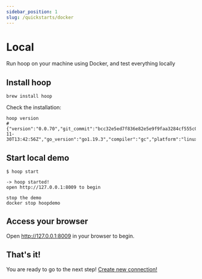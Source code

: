 ```yaml
---
sidebar_position: 1
slug: /quickstarts/docker
---
```


# Local

Run hoop on your machine using Docker, and test everything locally

## Install hoop

```shell
brew install hoop
```

Check the installation:
```shell
hoop version
# {"version":"0.0.70","git_commit":"bcc32e5ed7f836e82e5e9f9faa3284cf555c07e8","build_date":"2022-11-30T13:42:56Z","go_version":"go1.19.3","compiler":"gc","platform":"linux/amd64"}
```

## Start local demo

```shell
$ hoop start

-> hoop started!
open http://127.0.0.1:8009 to begin

stop the demo
docker stop hoopdemo
```

## Access your browser

Open http://127.0.0.1:8009 in your browser to begin.

## That's it!

You are ready to go to the next step! [Create new connection!](/docs/category/connections)